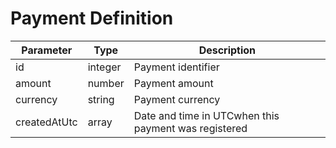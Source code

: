 # Payment Definition

| Parameter      | Type    | Description                                           |
|----------------|---------|-------------------------------------------------------|
| id             | integer | Payment identifier                                    |
| amount         | number  | Payment amount                                        |
| currency       | string  | Payment currency                                      |
| createdAtUtc   | array   | Date and time  in UTCwhen this payment was registered |
